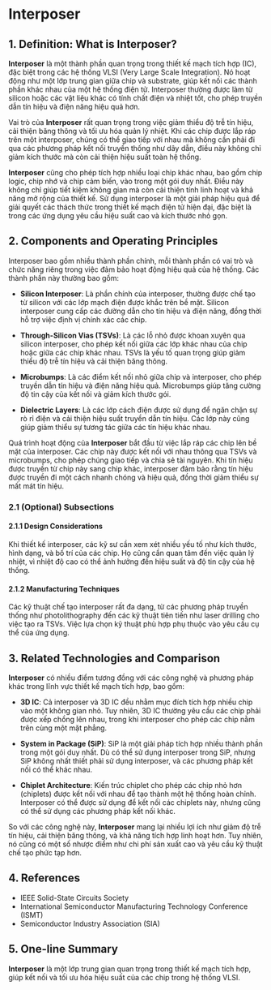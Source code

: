 # Interposer

## 1. Definition: What is **Interposer**?
**Interposer** là một thành phần quan trọng trong thiết kế mạch tích hợp (IC), đặc biệt trong các hệ thống VLSI (Very Large Scale Integration). Nó hoạt động như một lớp trung gian giữa chip và substrate, giúp kết nối các thành phần khác nhau của một hệ thống điện tử. Interposer thường được làm từ silicon hoặc các vật liệu khác có tính chất điện và nhiệt tốt, cho phép truyền dẫn tín hiệu và điện năng hiệu quả hơn. 

Vai trò của **Interposer** rất quan trọng trong việc giảm thiểu độ trễ tín hiệu, cải thiện băng thông và tối ưu hóa quản lý nhiệt. Khi các chip được lắp ráp trên một interposer, chúng có thể giao tiếp với nhau mà không cần phải đi qua các phương pháp kết nối truyền thống như dây dẫn, điều này không chỉ giảm kích thước mà còn cải thiện hiệu suất toàn hệ thống. 

**Interposer** cũng cho phép tích hợp nhiều loại chip khác nhau, bao gồm chip logic, chip nhớ và chip cảm biến, vào trong một gói duy nhất. Điều này không chỉ giúp tiết kiệm không gian mà còn cải thiện tính linh hoạt và khả năng mở rộng của thiết kế. Sử dụng interposer là một giải pháp hiệu quả để giải quyết các thách thức trong thiết kế mạch điện tử hiện đại, đặc biệt là trong các ứng dụng yêu cầu hiệu suất cao và kích thước nhỏ gọn.

## 2. Components and Operating Principles
Interposer bao gồm nhiều thành phần chính, mỗi thành phần có vai trò và chức năng riêng trong việc đảm bảo hoạt động hiệu quả của hệ thống. Các thành phần này thường bao gồm:

- **Silicon Interposer**: Là phần chính của interposer, thường được chế tạo từ silicon với các lớp mạch điện được khắc trên bề mặt. Silicon interposer cung cấp các đường dẫn cho tín hiệu và điện năng, đồng thời hỗ trợ việc định vị chính xác các chip.

- **Through-Silicon Vias (TSVs)**: Là các lỗ nhỏ được khoan xuyên qua silicon interposer, cho phép kết nối giữa các lớp khác nhau của chip hoặc giữa các chip khác nhau. TSVs là yếu tố quan trọng giúp giảm thiểu độ trễ tín hiệu và cải thiện băng thông.

- **Microbumps**: Là các điểm kết nối nhỏ giữa chip và interposer, cho phép truyền dẫn tín hiệu và điện năng hiệu quả. Microbumps giúp tăng cường độ tin cậy của kết nối và giảm kích thước gói.

- **Dielectric Layers**: Là các lớp cách điện được sử dụng để ngăn chặn sự rò rỉ điện và cải thiện hiệu suất truyền dẫn tín hiệu. Các lớp này cũng giúp giảm thiểu sự tương tác giữa các tín hiệu khác nhau.

Quá trình hoạt động của **Interposer** bắt đầu từ việc lắp ráp các chip lên bề mặt của interposer. Các chip này được kết nối với nhau thông qua TSVs và microbumps, cho phép chúng giao tiếp và chia sẻ tài nguyên. Khi tín hiệu được truyền từ chip này sang chip khác, interposer đảm bảo rằng tín hiệu được truyền đi một cách nhanh chóng và hiệu quả, đồng thời giảm thiểu sự mất mát tín hiệu.

### 2.1 (Optional) Subsections
#### 2.1.1 Design Considerations
Khi thiết kế interposer, các kỹ sư cần xem xét nhiều yếu tố như kích thước, hình dạng, và bố trí của các chip. Họ cũng cần quan tâm đến việc quản lý nhiệt, vì nhiệt độ cao có thể ảnh hưởng đến hiệu suất và độ tin cậy của hệ thống.

#### 2.1.2 Manufacturing Techniques
Các kỹ thuật chế tạo interposer rất đa dạng, từ các phương pháp truyền thống như photolithography đến các kỹ thuật tiên tiến như laser drilling cho việc tạo ra TSVs. Việc lựa chọn kỹ thuật phù hợp phụ thuộc vào yêu cầu cụ thể của ứng dụng.

## 3. Related Technologies and Comparison
**Interposer** có nhiều điểm tương đồng với các công nghệ và phương pháp khác trong lĩnh vực thiết kế mạch tích hợp, bao gồm:

- **3D IC**: Cả interposer và 3D IC đều nhằm mục đích tích hợp nhiều chip vào một không gian nhỏ. Tuy nhiên, 3D IC thường yêu cầu các chip phải được xếp chồng lên nhau, trong khi interposer cho phép các chip nằm trên cùng một mặt phẳng.

- **System in Package (SiP)**: SiP là một giải pháp tích hợp nhiều thành phần trong một gói duy nhất. Dù có thể sử dụng interposer trong SiP, nhưng SiP không nhất thiết phải sử dụng interposer, và các phương pháp kết nối có thể khác nhau.

- **Chiplet Architecture**: Kiến trúc chiplet cho phép các chip nhỏ hơn (chiplets) được kết nối với nhau để tạo thành một hệ thống hoàn chỉnh. Interposer có thể được sử dụng để kết nối các chiplets này, nhưng cũng có thể sử dụng các phương pháp kết nối khác.

So với các công nghệ này, **Interposer** mang lại nhiều lợi ích như giảm độ trễ tín hiệu, cải thiện băng thông, và khả năng tích hợp linh hoạt hơn. Tuy nhiên, nó cũng có một số nhược điểm như chi phí sản xuất cao và yêu cầu kỹ thuật chế tạo phức tạp hơn.

## 4. References
- IEEE Solid-State Circuits Society
- International Semiconductor Manufacturing Technology Conference (ISMT)
- Semiconductor Industry Association (SIA)

## 5. One-line Summary
**Interposer** là một lớp trung gian quan trọng trong thiết kế mạch tích hợp, giúp kết nối và tối ưu hóa hiệu suất của các chip trong hệ thống VLSI.